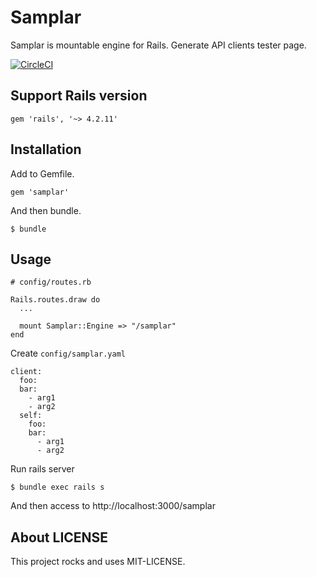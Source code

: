 # Samplar
Samplar is mountable engine for Rails.
Generate API clients tester page.

[![CircleCI](https://circleci.com/gh/litencatt/samplar.svg?style=svg)](https://circleci.com/gh/litencatt/samplar)

## Support Rails version
```
gem 'rails', '~> 4.2.11'
```

## Installation
Add to Gemfile.
```
gem 'samplar'
```
And then bundle.
```
$ bundle
```

## Usage
```
# config/routes.rb

Rails.routes.draw do
  ...

  mount Samplar::Engine => "/samplar"
end
```

Create `config/samplar.yaml`
```
client:
  foo:
  bar:
    - arg1
    - arg2
  self:
    foo:
    bar:
      - arg1
      - arg2
```

Run rails server
```
$ bundle exec rails s
```

And then access to http://localhost:3000/samplar

## About LICENSE
This project rocks and uses MIT-LICENSE.
